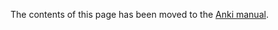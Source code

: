 The contents of this page has been moved to the [Anki manual](applyhttps://docs.ankiweb.net/studying.html?highlight=Fall#falling-behind).
